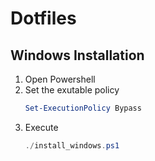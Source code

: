 # Dotfiles

## Windows Installation

1. Open Powershell
2. Set the exutable policy
   ```powershell
   Set-ExecutionPolicy Bypass
   ```
3. Execute
   ```powershell
   ./install_windows.ps1
   ```
